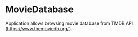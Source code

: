 # MovieDatabase
Application allows browsing movie database from TMDB API (https://www.themoviedb.org/).
